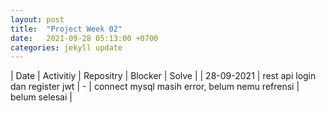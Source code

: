 ```yaml
---
layout: post
title:  "Project Week 02"
date:   2021-09-28 05:13:00 +0700
categories: jekyll update
---
```


|    Date     |         Activitiy           | Repositry  |      Blocker          | Solve |
| 28-09-2021  | rest api login dan register jwt | -      | connect mysql masih error, belum nemu refrensi | belum selesai |